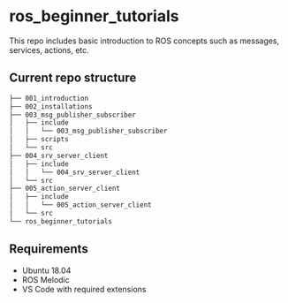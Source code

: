 # ros_beginner_tutorials

This repo includes basic introduction to ROS concepts such as messages, services, actions, etc.

## Current repo structure

```bash
├── 001_introduction
├── 002_installations
├── 003_msg_publisher_subscriber
│   ├── include
│   │   └── 003_msg_publisher_subscriber
│   ├── scripts
│   └── src
├── 004_srv_server_client
│   ├── include
│   │   └── 004_srv_server_client
│   └── src
├── 005_action_server_client
│   ├── include
│   │   └── 005_action_server_client
│   └── src
└── ros_beginner_tutorials
```

## Requirements
- Ubuntu 18.04 
- ROS Melodic
- VS Code with required extensions